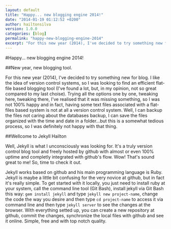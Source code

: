```yaml
---
layout: default
title: "Happy... new blogging engine 2014!"
date: "2014-01-19 01:12:52 +0200"
author: hailtonsilva
version: 1.0.0
categories: [blog]
permalink: "happy-new-blogging-engine-2014"
excerpt: "For this new year (2014), I've decided to try something new for blog. I like the idea of version control systems, so I was looking to find an efficient flat-file based blogging tool (I've found a lot, but, in my opinion, not so great compared to my last choise). Trying all the options one by one, tweaking here, tweaking there, I've realised that it was missing something, so I was not 100% happy and in fact, having some text files associated with a flat-files based system is not at all a version control system. Well, I can backup the files not caring about the databases backup, I can save the files organized with the time and date in a folder...but this is a somewhat tedious process, so I was definitely not happy with that thing."
---
```


#Happy... new blogging engine 2014!

##New year, new blogging tool.

For this new year (2014), I've decided to try something new for blog. I like the idea of version control systems, so I was looking to find an efficient flat-file based blogging tool (I've found a lot, but, in my opinion, not so great compared to my last choise). Trying all the options one by one, tweaking here, tweaking there, I've realised that it was missing something, so I was not 100% happy and in fact, having some text files associated with a flat-files based system is not at all a version control system. Well, I can backup the files not caring about the databases backup, I can save the files organized with the time and date in a folder...but this is a somewhat tedious process, so I was definitely not happy with that thing.

##Wellcome to Jekyll Hailton

Well, Jekyll is what I unconsciously was looking for. It's a truly version control blog tool and freely hosted by github with almost or even 100% uptime and completly integrated with github's flow. Wow! That's sound great to me! So, time to check it out.

Jekyll works based on github and his main programming language is Ruby. Jekyll is maybe a little bit confusing for the very novice at github, but in fact it's really simple. To get started with it locally, you just need to install ruby at your system, call the command line tool (Git Bash), install jekyll via Git Bash this way: `gem install jekyll` and type `jekyll new project-name`, change the code the way you desire and then type `cd project-name` to access it via command line and then type `jekyll server` to see the changes at the browser. With everything setted up, you can create a new repository at github, commit the changes, synchronize the local files with github and see it online. Simple, free and with top notch quality.
